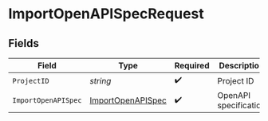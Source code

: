 # ImportOpenAPISpecRequest


## Fields

| Field                                       | Type                                        | Required                                    | Description                                 |
| ------------------------------------------- | ------------------------------------------- | ------------------------------------------- | ------------------------------------------- |
| `ProjectID`                                 | *string*                                    | :heavy_check_mark:                          | Project ID                                  |
| `ImportOpenAPISpec`                         | [ImportOpenAPISpec](./importopenapispec.md) | :heavy_check_mark:                          | OpenAPI specification                       |